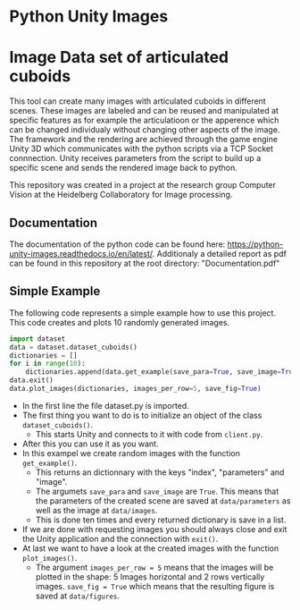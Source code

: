 # Python Unity Images

# Image Data set of articulated cuboids
This tool can create many images with articulated cuboids in different scenes.
These images are labeled and can be reused and manipulated at specific features as for example the articulatioon or the apperence which can be changed individualy without changing other aspects of the image.
The framework and the rendering are achieved through the game engine Unity 3D which communicates with the python scripts via a TCP Socket connnection.
Unity receives parameters from the script to build up a specific scene and sends the rendered image back to python.

This repository was created in a project at the research group Computer Vision at the Heidelberg Collaboratory for Image processing.   

## Documentation
The documentation of the python code can be found here: <https://python-unity-images.readthedocs.io/en/latest/>. 
Additionaly a detailed report as pdf can be found in this repository at the root directory: "Documentation.pdf"

## Simple Example
The following code represents a simple example how to use this project.
This code creates and plots 10 randomly generated images. 
```python
import dataset
data = dataset.dataset_cuboids()
dictionaries = []
for i in range(10):
    dictionaries.append(data.get_example(save_para=True, save_image=True))
data.exit()
data.plot_images(dictionaries, images_per_row=5, save_fig=True)
```

* In the first line the file dataset.py is imported.
* The first thing you want to do is to initialize an object of the class ``dataset_cuboids()``.
    * This starts Unity and connects to it with code from ``client.py``. 
* After this you can use it as you want. 
* In this exampel we create random images with the function ``get_example()``.
    * This returns an dictionnary with the keys "index", "parameters" and "image".
    * The argumets ``save_para`` and ``save_image`` are ``True``. This means that the parameters of the created scene are saved at ``data/parameters`` as well as the image at ``data/images``.
    * This is done ten times and every returned dictionary is save in a list.
* If we are done with requesting images you should always close and exit the Unity application and the connection with ``exit()``.
* At last we want to have a look at the created images with the function ``plot_images()``.
    * The argument ``images_per_row = 5`` means that the images will be plotted in the shape: 5 Images horizontal and 2 rows vertically images.
    ``save_fig = True`` which means that the resulting figure is saved at ``data/figures``.
